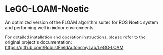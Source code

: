 # LeGO-LOAM-Noetic
 An optimized version of the FLOAM algorithm suited for ROS Noetic system and performing well in indoor environments
 
For detailed installation and operation instructions, please refer to the original project's documentation:
https://github.com/RobustFieldAutonomyLab/LeGO-LOAM
